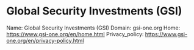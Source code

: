 
# Global Security Investments (GSI)

Name: Global Security Investments (GSI)
Domain: gsi-one.org
Home: https://www.gsi-one.org/en/home.html
Privacy_policy: https://www.gsi-one.org/en/privacy-policy.html
